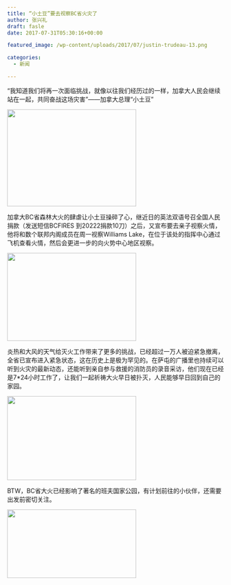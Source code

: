 ```yaml
---
title: “小土豆”要去视察BC省火灾了
author: 张兴礼
draft: fasle
date: 2017-07-31T05:30:16+00:00

featured_image: /wp-content/uploads/2017/07/justin-trudeau-13.png

categories:
  - 新闻

---
```

“我知道我们将再一次面临挑战，就像以往我们经历过的一样，加拿大人民会继续站在一起，共同奋战这场灾害”——加拿大总理“小土豆”

<img decoding="async" loading="lazy" class="alignnone size-medium wp-image-1367" src="http://52sask.com/wp-content/uploads/2017/07/justin-trudeau-13-300x225.png" alt="" width="300" height="225" srcset="http://192.168.2.100:800/wp-content/uploads/2017/07/justin-trudeau-13-300x225.png 300w, http://192.168.2.100:800/wp-content/uploads/2017/07/justin-trudeau-13.png 1000w" sizes="(max-width: 300px) 100vw, 300px" /> 

加拿大BC省森林大火的肆虐让小土豆操碎了心，继近日的英法双语号召全国人民捐款（发送短信BCFIRES 到20222捐款10刀）之后，又宣布要去亲子视察火情，他将和数个联邦内阁成员在周一视察Williams Lake，在位于该处的指挥中心通过飞机查看火情，然后会更进一步的向火势中心地区视察。

<img decoding="async" loading="lazy" class="alignnone size-medium wp-image-1370" src="http://52sask.com/wp-content/uploads/2017/07/屏幕快照-2017-07-30-23.25.30-300x204.png" alt="" width="300" height="204" srcset="http://192.168.2.100:800/wp-content/uploads/2017/07/屏幕快照-2017-07-30-23.25.30-300x204.png 300w, http://192.168.2.100:800/wp-content/uploads/2017/07/屏幕快照-2017-07-30-23.25.30.png 583w" sizes="(max-width: 300px) 100vw, 300px" /> 

炎热和大风的天气给灭火工作带来了更多的挑战，已经超过一万人被迫紧急撤离，全省已宣布进入紧急状态，这在历史上是极为罕见的。在萨屯的广播里也持续可以听到火灾的最新动态，还能听到亲自参与救援的消防员的录音采访，他们现在已经是7*24小时工作了，让我们一起祈祷大火早日被扑灭，人民能够早日回到自己的家园。

<img decoding="async" loading="lazy" class="alignnone size-medium wp-image-1371" src="http://52sask.com/wp-content/uploads/2017/07/屏幕快照-2017-07-30-23.27.35-300x195.png" alt="" width="300" height="195" srcset="http://192.168.2.100:800/wp-content/uploads/2017/07/屏幕快照-2017-07-30-23.27.35-300x195.png 300w, http://192.168.2.100:800/wp-content/uploads/2017/07/屏幕快照-2017-07-30-23.27.35.png 363w" sizes="(max-width: 300px) 100vw, 300px" /> 

BTW，BC省大火已经影响了著名的班夫国家公园，有计划前往的小伙伴，还需要出发前密切关注。

<img decoding="async" loading="lazy" class="alignnone size-medium wp-image-1366" src="http://52sask.com/wp-content/uploads/2017/07/wKgB6lTJz16AUJYXAAT-bk2TMzo95-300x159.jpg" alt="" width="300" height="159" srcset="http://192.168.2.100:800/wp-content/uploads/2017/07/wKgB6lTJz16AUJYXAAT-bk2TMzo95-300x159.jpg 300w, http://192.168.2.100:800/wp-content/uploads/2017/07/wKgB6lTJz16AUJYXAAT-bk2TMzo95.jpg 1020w" sizes="(max-width: 300px) 100vw, 300px" />